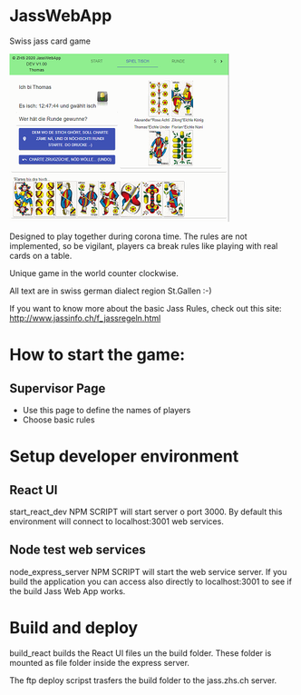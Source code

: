 # JassWebApp
Swiss jass card game

![screen shot](screenshot.png)

Designed to play together during corona time. The rules are not implemented, so be vigilant, players ca break rules like playing with real cards on a table.

Unique game in the world counter clockwise.

All text are in swiss german dialect region St.Gallen :-)

If you want to know more about the basic Jass Rules, check out this site: http://www.jassinfo.ch/f_jassregeln.html

# How to start the game:
## Supervisor Page
* Use this page to define the names of players
* Choose basic rules

# Setup developer environment
## React UI
start_react_dev NPM SCRIPT will start server o port 3000. By default this environment will connect to localhost:3001 web services.

## Node test web services
node_express_server NPM SCRIPT will start the web service server. If you build the application you can access also directly to localhost:3001 to see if the build Jass Web App works.

# Build and deploy
build_react builds the React UI files un the build folder. These folder is mounted as file folder inside the express server.

The ftp deploy scripst trasfers the build folder to the jass.zhs.ch server.
